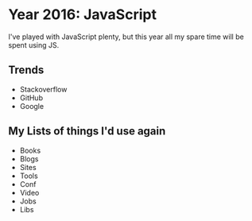 # Year 2016: JavaScript

I've played with JavaScript plenty, but this year all my spare time will be spent using JS.

## Trends
 - Stackoverflow
 - GitHub
 - Google

## My Lists of things I'd use again
 - Books
 - Blogs
 - Sites
 - Tools
 - Conf
 - Video
 - Jobs
 - Libs
